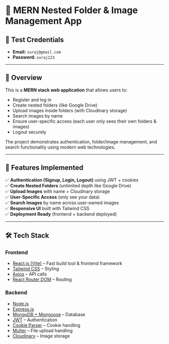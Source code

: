 # 📂 MERN Nested Folder & Image Management App  

## 🔑 Test Credentials  
- **Email:** `suraj@gmail.com`  
- **Password:** `suraj123`  

---

## 📖 Overview  
This is a **MERN stack web application** that allows users to:  
- Register and log in  
- Create nested folders (like Google Drive)  
- Upload images inside folders (with Cloudinary storage)  
- Search images by name  
- Ensure user-specific access (each user only sees their own folders & images)  
- Logout securely  

The project demonstrates authentication, folder/image management, and search functionality using modern web technologies.  

---

## 🚀 Features Implemented  

✅ **Authentication (Signup, Login, Logout)** using JWT + cookies  
✅ **Create Nested Folders** (unlimited depth like Google Drive)  
✅ **Upload Images** with name + Cloudinary storage  
✅ **User-Specific Access** (only see your data)  
✅ **Search Images** by name across user-owned images  
✅ **Responsive UI** built with Tailwind CSS  
✅ **Deployment Ready** (frontend + backend deployed)  

---

## 🛠️ Tech Stack  

### **Frontend**
- [React.js (Vite)](https://vitejs.dev/) – Fast build tool & frontend framework  
- [Tailwind CSS](https://tailwindcss.com/) – Styling  
- [Axios](https://axios-http.com/) – API calls  
- [React Router DOM](https://reactrouter.com/) – Routing  

### **Backend**
- [Node.js](https://nodejs.org/)  
- [Express.js](https://expressjs.com/)  
- [MongoDB + Mongoose](https://mongoosejs.com/) – Database  
- [JWT](https://jwt.io/) – Authentication  
- [Cookie Parser](https://www.npmjs.com/package/cookie-parser) – Cookie handling  
- [Multer](https://github.com/expressjs/multer) – File upload handling  
- [Cloudinary](https://cloudinary.com/) – Image storage  
